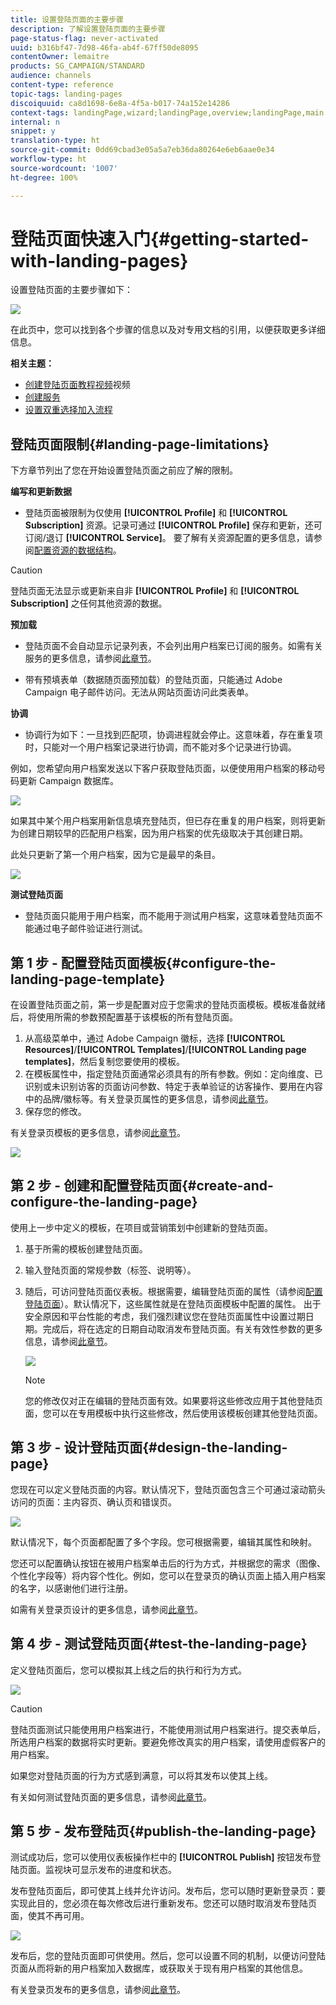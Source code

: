 ```yaml
---
title: 设置登陆页面的主要步骤
description: 了解设置登陆页面的主要步骤
page-status-flag: never-activated
uuid: b316bf47-7d98-46fa-ab4f-67ff50de8095
contentOwner: lemaitre
products: SG_CAMPAIGN/STANDARD
audience: channels
content-type: reference
topic-tags: landing-pages
discoiquuid: ca8d1698-6e8a-4f5a-b017-74a152e14286
context-tags: landingPage,wizard;landingPage,overview;landingPage,main
internal: n
snippet: y
translation-type: ht
source-git-commit: 0dd69cbad3e05a5a7eb36da80264e6eb6aae0e34
workflow-type: ht
source-wordcount: '1007'
ht-degree: 100%

---
```



# 登陆页面快速入门{#getting-started-with-landing-pages}

设置登陆页面的主要步骤如下：

![](assets/lp_steps.png)

在此页中，您可以找到各个步骤的信息以及对专用文档的引用，以便获取更多详细信息。

**相关主题：**

* [创建登陆页面教程视频](https://docs.adobe.com/content/help/zh-Hans/campaign-standard-learn/tutorials/communication-channels/landing-pages/landing-page-create-and-edit.translate.html)视频
* [创建服务](../../audiences/using/creating-a-service.md)
* [设置双重选择加入流程](setting-up-a-double-opt-in-process.md)

## 登陆页面限制{#landing-page-limitations}

下方章节列出了您在开始设置登陆页面之前应了解的限制。

**编写和更新数据**

* 登陆页面被限制为仅使用 **[!UICONTROL Profile]** 和 **[!UICONTROL Subscription]** 资源。记录可通过 **[!UICONTROL Profile]** 保存和更新，还可订阅/退订 **[!UICONTROL Service]**。
要了解有关资源配置的更多信息，请参阅[配置资源的数据结构](../../developing/using/configuring-the-resource-s-data-structure.md)。

>[!CAUTION]
>
>登陆页面无法显示或更新来自非 **[!UICONTROL Profile]** 和 **[!UICONTROL Subscription]** 之任何其他资源的数据。

**预加载**

* 登陆页面不会自动显示记录列表，不会列出用户档案已订阅的服务。如需有关服务的更多信息，请参阅[此章节](../../audiences/using/creating-a-service.md)。

* 带有预填表单（数据随页面预加载）的登陆页面，只能通过 Adobe Campaign 电子邮件访问。无法从网站页面访问此类表单。

**协调**

* 协调行为如下：一旦找到匹配项，协调进程就会停止。这意味着，存在重复项时，只能对一个用户档案记录进行协调，而不能对多个记录进行协调。

例如，您希望向用户档案发送以下客户获取登陆页面，以便使用用户档案的移动号码更新 Campaign 数据库。

![](assets/landing_page_limitation_1.png)

如果其中某个用户档案用新信息填充登陆页，但已存在重复的用户档案，则将更新为创建日期较早的匹配用户档案，因为用户档案的优先级取决于其创建日期。

此处只更新了第一个用户档案，因为它是最早的条目。

![](assets/landing_page_limitation_2.png)

**测试登陆页面**

* 登陆页面只能用于用户档案，而不能用于测试用户档案，这意味着登陆页面不能通过电子邮件验证进行测试。

## 第 1 步 - 配置登陆页面模板{#configure-the-landing-page-template}

在设置登陆页面之前，第一步是配置对应于您需求的登陆页面模板。模板准备就绪后，将使用所需的参数预配置基于该模板的所有登陆页面。

1. 从高级菜单中，通过 Adobe Campaign 徽标，选择 **[!UICONTROL Resources]**/**[!UICONTROL Templates]**/**[!UICONTROL Landing page templates]**，然后复制您要使用的模板。
1. 在模板属性中，指定登陆页面通常必须具有的所有参数。例如：定向维度、已识别或未识别访客的页面访问参数、特定于表单验证的访客操作、要用在内容中的品牌/徽标等。有关登录页属性的更多信息，请参阅[此章节](../../channels/using/configuring-landing-page.md)。
1. 保存您的修改。

有关登录页模板的更多信息，请参阅[此章节](../../channels/using/getting-started-with-landing-pages.md)。

![](assets/lp-steps1.png)

## 第 2 步 - 创建和配置登陆页面{#create-and-configure-the-landing-page}

使用上一步中定义的模板，在项目或营销策划中创建新的登陆页面。

1. 基于所需的模板创建登陆页面。
1. 输入登陆页面的常规参数（标签、说明等）。
1. 随后，可访问登陆页面仪表板。根据需要，编辑登陆页面的属性（请参阅[配置登陆页面](../../channels/using/configuring-landing-page.md)）。默认情况下，这些属性就是在登陆页面模板中配置的属性。
出于安全原因和平台性能的考虑，我们强烈建议您在登陆页面属性中设置过期日期。完成后，将在选定的日期自动取消发布登陆页面。有关有效性参数的更多信息，请参阅[此章节](../../channels/using/testing-publishing-landing-page.md#setting-up-validity-parameters)。

   ![](assets/lp-steps3.png)

   >[!NOTE]
   >
   >您的修改仅对正在编辑的登陆页面有效。如果要将这些修改应用于其他登陆页面，您可以在专用模板中执行这些修改，然后使用该模板创建其他登陆页面。

## 第 3 步 - 设计登陆页面{#design-the-landing-page}

您现在可以定义登陆页面的内容。默认情况下，登陆页面包含三个可通过滚动箭头访问的页面：主内容页、确认页和错误页。

![](assets/lp-steps4.png)

默认情况下，每个页面都配置了多个字段。您可根据需要，编辑其属性和映射。

您还可以配置确认按钮在被用户档案单击后的行为方式，并根据您的需求（图像、个性化字段等）将内容个性化。例如，您可以在登录页的确认页面上插入用户档案的名字，以感谢他们进行注册。

如需有关登录页设计的更多信息，请参阅[此章节](../../channels/using/designing-a-landing-page.md)。

## 第 4 步 - 测试登陆页面{#test-the-landing-page}

定义登陆页面后，您可以模拟其上线之后的执行和行为方式。

![](assets/lp-steps5.png)

>[!CAUTION]
>
>登陆页面测试只能使用用户档案进行，不能使用测试用户档案进行。提交表单后，所选用户档案的数据将实时更新。要避免修改真实的用户档案，请使用虚假客户的用户档案。

如果您对登陆页面的行为方式感到满意，可以将其发布以使其上线。

有关如何测试登陆页面的更多信息，请参阅[此章节](../../channels/using/testing-publishing-landing-page.md#testing-the-landing-page-)。

## 第 5 步 - 发布登陆页{#publish-the-landing-page}

测试成功后，您可以使用仪表板操作栏中的 **[!UICONTROL Publish]** 按钮发布登陆页面。监视块可显示发布的进度和状态。

发布登陆页面后，即可使其上线并允许访问。发布后，您可以随时更新登录页：要实现此目的，您必须在每次修改后进行重新发布。您还可以随时取消发布登陆页面，使其不再可用。

![](assets/lp-steps6.png)

发布后，您的登陆页面即可供使用。然后，您可以设置不同的机制，以便访问登陆页面从而将新的用户档案加入数据库，或获取关于现有用户档案的其他信息。

有关登录页发布的更多信息，请参阅[此章节](../../channels/using/testing-publishing-landing-page.md#publishing-a-landing-page)。
